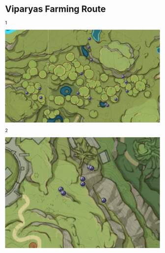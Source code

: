 # Viparyas Farming Route

1

![Viparyas-Route-1](./viparyas-route-1.png)

2

![Viparyas-Route-2](./viparyas-route-2.png)
